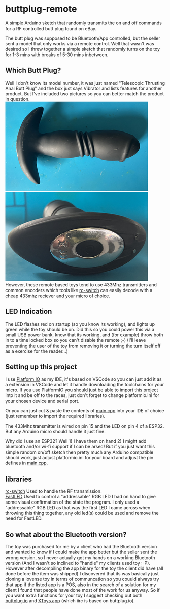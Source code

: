 # buttplug-remote
A simple Arduino sketch that randomly transmits the on and off commands for a RF controlled butt plug found on eBay.

The butt plug was supposed to be Bluetooth/App controlled, but the seller sent a model that only works via a remote control. Well that wasn't was desired so I threw together a simple sketch that randomly turns on the toy for 1-3 mins with breaks of 5-30 mins inbetween.

## Which Butt Plug?
Well I don't know its model number, it was just named "Telescopic Thrusting Anal Butt Plug" and the box just says Vibrator and lists features for another product. But I've included two pictures so you can better match the product in question.  
![Side view](images/1.png)  
![base view](images/2.png)  
However, these remote based toys tend to use 433Mhz transmitters and common encoders which tools like [rc-switch](https://github.com/sui77/rc-switch) can easily decode with a cheap 433mhz reciever and your micro of choice.

## LED Indication
The LED flashes red on startup (so you know its working), and lights up green while the toy should be on. Did this so you could power this via a small USB power bank, know that its working, and (for example) throw both in to a time locked box so you can't disable the remote ;-) (I'll leave preventing the user of the toy from removing it or turning the turn itself off as a exercise for the reader...)

## Setting up this project
I use [Platform IO](https://platformio.org/) as my IDE, it's based on VSCode so you can just add it as a extension in VSCode and let it handle downloading the toolchains for your micro. If you use PlatformIO you should just be able to import this project into it and be off to the races, just don't forget to change platformio.ini for your chosen device and serial port.

Or you can just cut & paste the contents of [main.cpp](src/main.cpp) into your IDE of choice (just remember to import the required libraries).

The 433Mhz transmitter is wired on pin 15 and the LED on pin 4 of a ESP32. But any Arduino micro should handle it just fine.

Why did I use an ESP32? Well 1) I have them on hand 2) I might add bluetooth and/or wi-fi support if I can be arsed! But if you just want this simple random on/off sketch then pretty much any Arduino compatible should work, just adjust platformio.ini for your board and adjust the pin defines in [main.cpp](src/main.cpp).

## libraries  
[rc-switch](https://github.com/sui77/rc-switch) Used to handle the RF transmission.  
[FastLED](https://github.com/FastLED/FastLED) Used to control a "addressable" RGB LED I had on hand to give some visual confirmation of the state the program. I only used a "addressable" RGB LED as that was the first LED I came across when throwing this thing together, any old led(s) could be used and remove the need for FastLED.

## So what about the Bluetooth version?
The toy was purchased for me by a client who had the Bluetooth version and wanted to know if I could make the app better but the seller sent the wrong version, so I never actually got my hands on a working Bluetooth version (And I wasn't so inclined to "handle" my clients used toy :-P). However after decompiling the app binary for the toy the client did have (all done before the item was shipped) I discovered that its was basically just cloning a lovense toy in terms of communcation so you couuld always try that app if the listed app is a POS, also in the search of a solution for my client I found that people have done most of the work for us anyway. So if you want extra functions for your toy I suggest checking out both [buttplug.io](https://buttplug.io/) and [XToys.app](https://xtoys.app) (which iirc is based on buttplug.io).